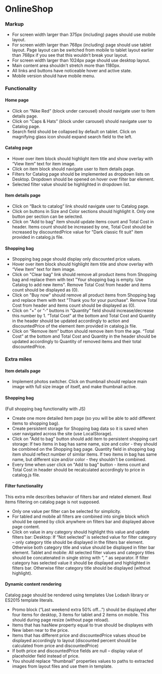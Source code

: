 # OnlineShop
### Markup
* For screen width larger than 375px (including) pages should use mobile layout.
* For screen width larger than 768px (including) page should use tablet layout.
  Page layout can be switched from mobile to tablet layout earlier than 768px if you see that this wouldn’t break your layout.
* For screen width larger than 1024px page should use desktop layout.
* Main content area shouldn't stretch more than 1180px.
* All links and buttons have noticeable hover and active state.
* Mobile version should have mobile menu.
### Functionality
#### Home page
* Click on “Nike Red” (block under carousel) should navigate user to Item details page.
* Click on “Caps & Hats” (block under carousel) should navigate user to Catalog page.
* Search field should be collapsed by default on tablet. Click on magnifying glass icon should
expand search field to the left. 
#### Catalog page
* Hover over item block should highlight item title and show overlay with “View Item” text for
item image.
* Click on item block should navigate user to Item details page.
* Filters for Catalog page should be implemented as dropdown lists on Desktop.
  Dropdown should be opened on hover over filter bar element.
* Selected filter value should be highlighted in dropdown list.
#### Item details page
* Click on “Back to catalog” link should navigate user to Catalog page.
* Click on buttons in Size and Color sections should highlight it. Only one button per section can be
selected.
* Click on "Add to bag" item should update items count and Total Cost in header.
Items count should be increased by one, Total Cost should be increased by discountedPrice
value for "Dark classic fit suit" item provided in catalog.js file.
#### Shopping bag
* Shopping bag page should display only discounted price values.
* Hover over item block should highlight item title and show overlay with “View Item” text for
item image.
* Click on "Clear bag" link should remove all product items from Shopping bag and replace them
with text "Your shopping bag is empty. Use Catalog to add new items".
Remove Total Cost from header and items count should be displayed as (0).
* Click on "Buy now" should remove all product items from Shopping bag and replace them with
text "Thank you for your purchase".
Remove Total Cost from header and items count should be displayed as (0).
* Click on “+” or “-“ buttons in “Quantity” field should increase/decrease this number by 1.
“Total Cost” at the bottom and Total Cost and Quantity in the header should be updated
accordingly to action and discountedPrice of the element item provided in catalog.js file.
* Click on “Remove item” button should remove item from the age.
“Total Cost” at the bottom and Total Cost and Quantity in the header should be updated
accordingly to Quantity of removed items and their total discountedPrice.
### Extra miles
#### Item details page
* Implement photos switcher.
  Click on thumbnail should replace main image with full size image of itself, and make thumbnail active.
#### Shopping bag
(Full shopping bag functionality with JS)
* Create one more detailed item page (so you will be able to add different items to shopping bag).
* Create persistent storage for Shopping bag data so it is saved when user navigated across the
site (use LocalStorage).
* Click on "Add to bag" button should add item to persistent shopping cart storage:
If two items in bag has same name, size and color - they should be combined on the
Shopping bag page. Quantity field in shopping bag item should reflect number of similar
items.
If two items in bag has same name, but different size and/or color - they shouldn't be
combined.
* Every time when user click on "Add to bag" button - items count and Total Cost in header should
be recalculated accordingly to price in catalog.js file.
#### Filter functionality
This extra mile describes behavior of filters bar and related element. Real items filtering on catalog page
is not supposed.
* Only one value per filter can be selected for simplicity.
* For tabled and mobile all filters are combined into single block which should be opened by click
anywhere on filters bar and displayed above page content.
* Click on value in any category should highlight this value and update filters bar:
Desktop: If “Not selected” is selected value for filter category – only category title
should be displayed in the filters bar element. Otherwise both category title and value
should be displayed in filter bar element.
Tablet and mobile: All selected filter values and category titles should be concatenated
in single string with “, ” as separator. If filter category has selected value it should be
displayed and highlighted in filters bar. Otherwise filter category title should be
displayed (without highlight).
#### Dynamic content rendering
Catalog page should be rendered using templates
Use Lodash library or ES2015 template literals.
* Promo block (“Last weekend extra 50% off…”) should be displayed after four items for desktop,
3 items for tablet and 2 items on mobile. This should during page resize (without page reload).
* Items that has hasNew property equal to true should be displayes with New laben near to the
price.
* Items that has different price and discountedPrice values shoud be displayed accordingly to
layout (discounted percent should be calculated from price and discountedPrice)
* If both price and discountedPrice fields are null – display value of placeholder field instead of
price.
* You should replace “thumbnail” properties values to paths to extracted images from layout files
and use them in template.